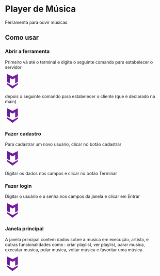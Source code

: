 # Player de Música

Ferramenta para ouvir músicas


## Como usar

### Abrir a ferramenta

Primeiro vá até o terminal e digite o seguinte comando para estabelecer o servidor

![alt text](https://github.com/adam-p/markdown-here/raw/master/src/common/images/icon48.png "Logo Title Text 1")

depois o seguinte comando para estabelecer o cliente (que é declarado na main)

![alt text](https://github.com/adam-p/markdown-here/raw/master/src/common/images/icon48.png "Logo Title Text 1")

### Fazer cadastro

Para cadastrar um novo usuário, clicar no botão cadastrar

![alt text](https://github.com/adam-p/markdown-here/raw/master/src/common/images/icon48.png "Logo Title Text 1")

Digitar os dados nos campos e clicar no botão Terminar

### Fazer login

Digitar o usuário e a senha nos campos da janela e clicar em Entrar

![alt text](https://github.com/adam-p/markdown-here/raw/master/src/common/images/icon48.png "Logo Title Text 1")

### Janela principal

A janela principal contem dados sobre a musica em execução, artista, e outras funcionalidades como : criar playlist, ver playlist, parar musica, executar musica, pular musica, voltar música e favoritar uma música.

![alt text](https://github.com/adam-p/markdown-here/raw/master/src/common/images/icon48.png "Logo Title Text 1")
